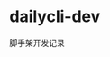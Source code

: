 <!--
 * @Author: MrAlenZhong
 * @Date: 2021-12-15 10:28:32
 * @LastEditors: MrAlenZhong
 * @LastEditTime: 2021-12-22 09:10:14
 * @Description: 
-->
# dailycli-dev
脚手架开发记录
